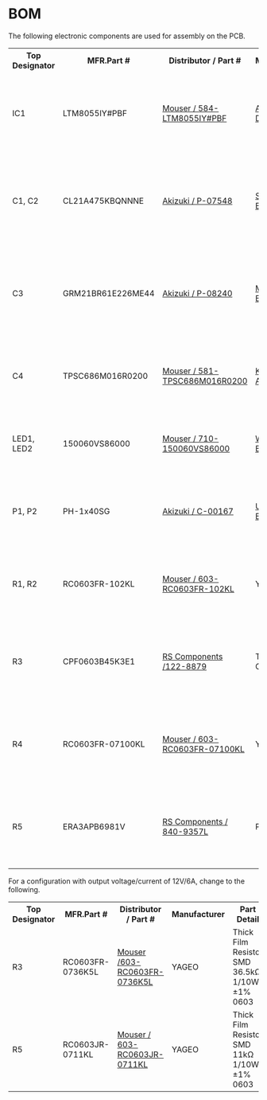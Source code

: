 <html lang="en">

<head>
	<meta charset="uft-8">
	<meta name="author" content="Masato Kubotera">
    <meta name="description" content="">
</head>

<body>
	<h1>BOM</h1>
        <p>
        The following electronic components are used for assembly on the PCB.
        <table>
                <tr>
                    <th>Top Designator</th>
                    <th>MFR.Part #</th>
                    <th>Distributor / Part #</th>
                    <th>Manufacturer</th>
                    <th>Part Detail</th>
                </tr>
                <tr>
                    <td>IC1</td>
                    <td>LTM8055IY#PBF</td>
                    <td><a href="https://www.mouser.jp/ProductDetail/584-LTM8055IY%23PBF">Mouser / 584-LTM8055IY#PBF</a></td>
                    <td><a href="https://www.analog.com/en/products/ltm8055.html">Analog Devices</a></td>
                    <td>Switching Voltage Regulator SMD Buck-Boost 36V 8.5A BGA-121</td>
                </tr>
                <tr>
                    <td>C1, C2</td>
                    <td>CL21A475KBQNNNE</td>
                    <td><a href="https://akizukidenshi.com/catalog/g/gP-07548/">Akizuki / P-07548</a></td>
                    <td><a href="https://product.samsungsem.com/mlcc/CL21A475KBQNNN.do">Samsung Electronics</a></td>
                    <td>Multilayer Ceramic Capacitor SMD 4.7uF 50V ±10% X5R 0805</td>
                </tr>
                <tr>
                    <td>C3</td>
                    <td>GRM21BR61E226ME44</td>
                    <td><a href="https://akizukidenshi.com/catalog/g/gP-08240/">Akizuki / P-08240</a></td>
                    <td><a href="https://www.murata.com/en-us/products/productdetail?partno=GRM21BR61E226ME44%23">Murata Electronics</a></td>
                    <td>Multilayer Ceramic Capacitor SMD 22uF 25V ±20% X5R 0805</td>
                </tr>
                <tr>
                    <td>C4</td>
                    <td>TPSC686M016R0200</td>
                    <td><a href="https://www.mouser.jp/ProductDetail/581-TPSC686M016R0200">Mouser / 581-TPSC686M016R0200</a></td>
                    <td><a href="https://www.kyocera-avx.com/products/tantalum/smd-tantalum-mno2/tps-series/">KYOCERA AVX</a></td>
                    <td>Tantalum Capacitor SMD 68uF 16V ±20% 2312</td>
                </tr>
                <tr>
                    <td>LED1, LED2</td>
                    <td>150060VS86000</td>
                    <td><a href="https://www.mouser.jp/ProductDetail/710-150060VS86000">Mouser / 710-150060VS86000</a></td>
                    <td><a href="https://www.we-online.com/components/products/datasheet/150060VS86000.pdf">Wurth Elektronik</a></td>
                    <td>Standard LED SMD 2V 20mA GREEN 573nm 0603</td>
                </tr>
                <tr>
                    <td>P1, P2</td>
                    <td>PH-1x40SG</td>
                    <td><a href="https://akizukidenshi.com/catalog/g/gC-00167/">Akizuki / C-00167</a></td>
                    <td><a href="">Useconn Electronics</a></td>
                    <td>Pin Header Straight 2.54mm Pitch 3A 20mΩ 500V</td>
                </tr>
                <tr>
                    <td>R1, R2</td>
                    <td>RC0603FR-102KL</td>
                    <td><a href="https://www.mouser.jp/ProductDetail/603-RC0603FR-102KL">Mouser / 603-RC0603FR-102KL</a></td>
                    <td>YAGEO</td>
                    <td>Thick Film Resistor SMD 2kΩ 1/10W ±1% 0603</td>
                </tr>
                <tr>
                    <td>R3</td>
                    <td>CPF0603B45K3E1</td>
                    <td><a href="https://jp.rs-online.com/web/p/surface-mount-resistors/1228879">RS Components /122-8879 </a></td>
                    <td>TE Connectivity</td>
                    <td>Thick Film Resistor SMD 45.3kΩ 0.063W ±0.1% 0603</td>
                </tr>
                <tr>
                    <td>R4</td>
                    <td>RC0603FR-07100KL</td>
                    <td><a href="https://www.mouser.jp/ProductDetail/603-RC0603FR-07100KL">Mouser / 603-RC0603FR-07100KL</a></td>
                    <td>YAGEO</td>
                    <td>Thick Film Resistor SMD 100kΩ 1/10W ±1% 0603</td>
                </tr>
                <tr>
                    <td>R5</td>
                    <td>ERA3APB6981V</td>
                    <td><a href="https://jp.rs-online.com/web/p/surface-mount-resistors/8409357">RS Components / 840-9357L</a></td>
                    <td>Panasonic</td>
                    <td>Thick Film Resistor SMD 6.98kΩ 1/10W ±0.1% 0603</td>
                </tr>
            </table>
            For a configuration with output voltage/current of 12V/6A, change to the following.
            <table>
                <tr>
                    <th>Top Designator</th>
                    <th>MFR.Part #</th>
                    <th>Distributor / Part #</th>
                    <th>Manufacturer</th>
                    <th>Part Detail</th>
                </tr>
                <tr>
                    <td>R3</td>
                    <td>RC0603FR-0736K5L</td>
                    <td><a href="https://www.mouser.jp/ProductDetail/603-RC0603FR-0736K5L">Mouser /603-RC0603FR-0736K5L </a></td>
                    <td>YAGEO</td>
                    <td>Thick Film Resistor SMD 36.5kΩ 1/10W ±1% 0603</td>
                </tr>
                <tr>
                    <td>R5</td>
                    <td>RC0603JR-0711KL</td>
                    <td><a href="https://www.mouser.jp/ProductDetail/603-RC0603JR-0711KL">Mouser / 603-RC0603JR-0711KL</a></td>
                    <td>YAGEO</td>
                    <td>Thick Film Resistor SMD 11kΩ 1/10W ±1% 0603</td>
                </tr>
            </table>
        </p>
</body>
</html>
